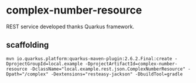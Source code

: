 # complex-number-resource

REST service developed thanks Quarkus framework.

## scaffolding

```shell
mvn io.quarkus.platform:quarkus-maven-plugin:2.6.2.Final:create -DprojectGroupId=local.example -DprojectArtifactId=complex-number-resource -DclassName="local.example.rest.json.ComplexNumberResource" -Dpath="/complex" -Dextensions="resteasy-jackson" -DbuildTool=gradle
```
